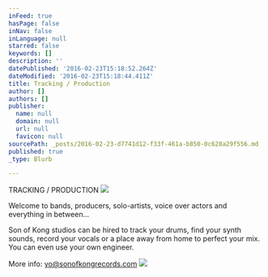 ```yaml
---
inFeed: true
hasPage: false
inNav: false
inLanguage: null
starred: false
keywords: []
description: ''
datePublished: '2016-02-23T15:18:52.264Z'
dateModified: '2016-02-23T15:18:44.411Z'
title: Tracking / Production
author: []
authors: []
publisher:
  name: null
  domain: null
  url: null
  favicon: null
sourcePath: _posts/2016-02-23-d7741d12-f33f-461a-b850-0c628a29f556.md
published: true
_type: Blurb

---
```

TRACKING / PRODUCTION
![](https://the-grid-user-content.s3-us-west-2.amazonaws.com/be1d9a7d-3eb3-4269-96cb-17f36201e956.JPG)

Welcome to bands, producers, solo-artists, voice over actors and everything in between...

Son of Kong studios can be hired to track your drums, find your synth sounds, record your vocals or a place away from home to perfect your mix. You can even use your own engineer. 

More info: yo@sonofkongrecords.com ![](https://the-grid-user-content.s3-us-west-2.amazonaws.com/5563c4c1-14aa-4113-a4d6-a86f8d8697bd.JPG)